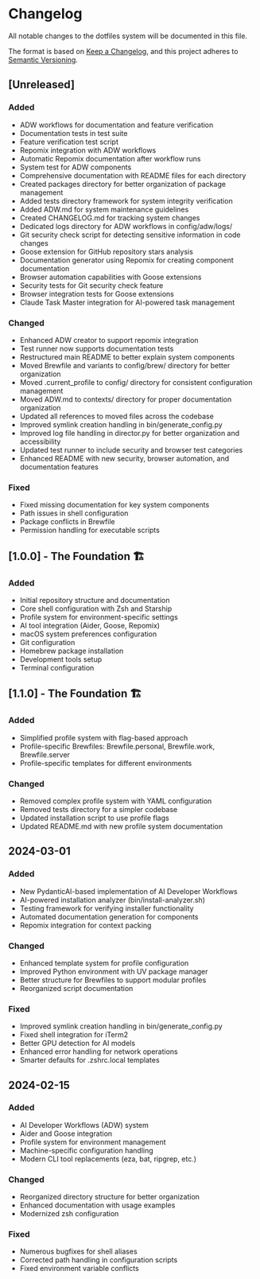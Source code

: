 # Changelog

All notable changes to the dotfiles system will be documented in this file.

The format is based on [Keep a Changelog](https://keepachangelog.com/en/1.0.0/),
and this project adheres to [Semantic Versioning](https://semver.org/spec/v2.0.0.html).

## [Unreleased]

### Added
- ADW workflows for documentation and feature verification
- Documentation tests in test suite
- Feature verification test script
- Repomix integration with ADW workflows
- Automatic Repomix documentation after workflow runs
- System test for ADW components
- Comprehensive documentation with README files for each directory
- Created packages directory for better organization of package management
- Added tests directory framework for system integrity verification
- Added ADW.md for system maintenance guidelines
- Created CHANGELOG.md for tracking system changes
- Dedicated logs directory for ADW workflows in config/adw/logs/
- Git security check script for detecting sensitive information in code changes
- Goose extension for GitHub repository stars analysis
- Documentation generator using Repomix for creating component documentation
- Browser automation capabilities with Goose extensions
- Security tests for Git security check feature
- Browser integration tests for Goose extensions
- Claude Task Master integration for AI-powered task management

### Changed
- Enhanced ADW creator to support repomix integration
- Test runner now supports documentation tests
- Restructured main README to better explain system components
- Moved Brewfile and variants to config/brew/ directory for better organization
- Moved .current_profile to config/ directory for consistent configuration management
- Moved ADW.md to contexts/ directory for proper documentation organization
- Updated all references to moved files across the codebase
- Improved symlink creation handling in bin/generate_config.py
- Improved log file handling in director.py for better organization and accessibility
- Updated test runner to include security and browser test categories
- Enhanced README with new security, browser automation, and documentation features

### Fixed
- Fixed missing documentation for key system components
- Path issues in shell configuration
- Package conflicts in Brewfile
- Permission handling for executable scripts

## [1.0.0] - The Foundation 🏗️

### Added
- Initial repository structure and documentation
- Core shell configuration with Zsh and Starship
- Profile system for environment-specific settings
- AI tool integration (Aider, Goose, Repomix)
- macOS system preferences configuration
- Git configuration
- Homebrew package installation
- Development tools setup
- Terminal configuration

## [1.1.0] - The Foundation 🏗️

### Added
- Simplified profile system with flag-based approach
- Profile-specific Brewfiles: Brewfile.personal, Brewfile.work, Brewfile.server
- Profile-specific templates for different environments

### Changed
- Removed complex profile system with YAML configuration
- Removed tests directory for a simpler codebase
- Updated installation script to use profile flags
- Updated README.md with new profile system documentation

## 2024-03-01

### Added
- New PydanticAI-based implementation of AI Developer Workflows
- AI-powered installation analyzer (bin/install-analyzer.sh)
- Testing framework for verifying installer functionality
- Automated documentation generation for components
- Repomix integration for context packing

### Changed
- Enhanced template system for profile configuration
- Improved Python environment with UV package manager
- Better structure for Brewfiles to support modular profiles
- Reorganized script documentation

### Fixed
- Improved symlink creation handling in bin/generate_config.py
- Fixed shell integration for iTerm2
- Better GPU detection for AI models
- Enhanced error handling for network operations
- Smarter defaults for .zshrc.local templates

## 2024-02-15

### Added
- AI Developer Workflows (ADW) system
- Aider and Goose integration
- Profile system for environment management
- Machine-specific configuration handling
- Modern CLI tool replacements (eza, bat, ripgrep, etc.)

### Changed
- Reorganized directory structure for better organization
- Enhanced documentation with usage examples
- Modernized zsh configuration

### Fixed
- Numerous bugfixes for shell aliases
- Corrected path handling in configuration scripts
- Fixed environment variable conflicts 